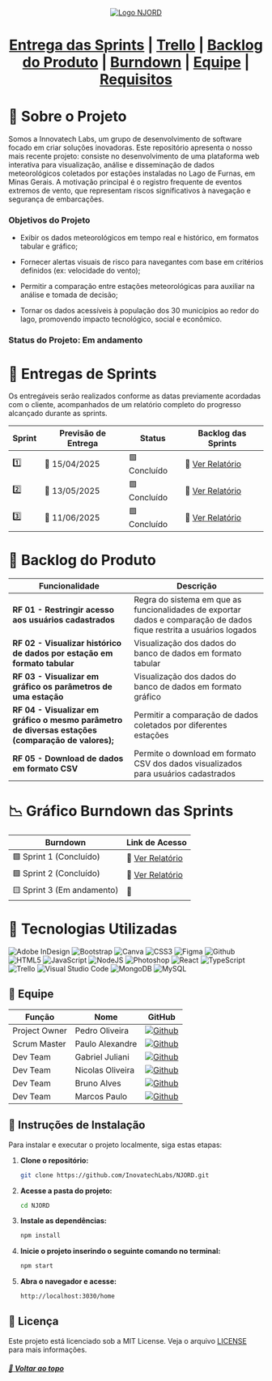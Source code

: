<p align="center">
  <a href="https://ibb.co/bjRSDKbj">
    <img src="https://i.ibb.co/hx1PwmYx/PHOTO-2025-02-28-13-13-53.jpg" alt="Logo NJORD"/>
  </a>
</p>


<div align="center">
<h1>
<a href="#bookmark_tabs-entregas-de-sprints">Entrega das Sprints</a> | <a href="https://trello.com/b/EtReA0xK/njord">Trello</a> | <a href="#triangular_flag_on_post-backlog-do-produto">Backlog do Produto</a> | <a href="#chart_with_downwards_trend-gráfico-burndown-das-sprints">Burndown</a> | <a href="#busts_in_silhouette-equipe">Equipe</a> | <a href="https://github.com/InovatechLabs/Ceres-Vita/blob/main/docs/Requisitos%20ABP%20DSM-2SEM.pdf">Requisitos</a>
</h1>
</div>

# :pencil: Sobre o Projeto

Somos a Innovatech Labs, um grupo de desenvolvimento de software focado em criar soluções inovadoras. Este repositório apresenta o nosso mais recente projeto: consiste no desenvolvimento de uma plataforma web interativa para visualização, análise e disseminação de dados meteorológicos coletados por estações instaladas no Lago de Furnas, em Minas Gerais. A motivação principal é o registro frequente de eventos extremos de vento, que representam riscos significativos à navegação e segurança de embarcações.

###  Objetivos do Projeto
- Exibir os dados meteorológicos em tempo real e histórico, em formatos tabular e gráfico;

- Fornecer alertas visuais de risco para navegantes com base em critérios definidos (ex: velocidade do vento);

- Permitir a comparação entre estações meteorológicas para auxiliar na análise e tomada de decisão;

- Tornar os dados acessíveis à população dos 30 municípios ao redor do lago, promovendo impacto tecnológico, social e econômico.

###  Status do Projeto: Em andamento

# :bookmark_tabs: Entregas de Sprints

Os entregáveis serão realizados conforme as datas previamente acordadas com o cliente, acompanhados de um relatório completo do progresso alcançado durante as sprints.

| Sprint  | Previsão de Entrega   | Status                            | Backlog das Sprints                                       
| ------- | --------------------- | --------------------------------- | --------------------------------------------------------- |
| :one:   | :calendar: 15/04/2025 | :green_square: Concluído          | :round_pushpin: [Ver Relatório](./docs/spb1.md)           | 
| :two:   | :calendar: 13/05/2025 | :green_square: Concluído          | :round_pushpin: [Ver Relatório](./docs/spb2.md)           |
| :three: | :calendar: 11/06/2025 | :green_square: Concluído          | :round_pushpin: [Ver Relatório](./docs/spb2.md)  

# :triangular_flag_on_post: Backlog do Produto

| Funcionalidade                                         | Descrição                                                                                                              |
|--------------------------------------------------------|------------------------------------------------------------------------------------------------------------------------|
| **RF 01 - Restringir acesso aos usuários cadastrados** | Regra do sistema em que as funcionalidades de exportar dados e comparação de dados fique restrita a usuários logados   |
| **RF 02 - Visualizar histórico de dados por estação em formato tabular**                | Visualização dos dados do banco de dados em formato tabular                           |
| **RF 03 - Visualizar em gráfico os parâmetros de uma estação**                | Visualização dos dados do banco de dados em formato gráfico                                     |
| **RF 04 - Visualizar em gráfico o mesmo parâmetro de diversas estações (comparação de valores);**           | Permitir a comparação de dados coletados por diferentes estações  |
| **RF 05 - Download de dados em formato CSV**                       | Permite o download em formato CSV dos dados visualizados para usuários cadastrados                         |

# :chart_with_downwards_trend: Gráfico Burndown das Sprints

| Burndown                                          | Link de Acesso                                                        |
|---------------------------------------------------|-----------------------------------------------------------------------|
| :green_square: Sprint 1 (Concluído)               | :round_pushpin: [Ver Relatório](/docs/burndown_ceres_vita.pdf)        |
| :green_square: Sprint 2 (Concluído)               | :round_pushpin: [Ver Relatório](/docs/bdcv2.png)                      |
| :yellow_square: Sprint 3 (Em andamento)            | :round_pushpin:                                                       |


# :wrench: Tecnologias Utilizadas

![Adobe InDesign](https://img.shields.io/badge/Adobe%20InDesign-49021F?style=for-the-badge&logo=adobeindesign&logoColor=white)
![Bootstrap](https://img.shields.io/badge/bootstrap-%238511FA.svg?style=for-the-badge&logo=bootstrap&logoColor=white)
![Canva](https://img.shields.io/badge/Canva-%2300C4CC.svg?style=for-the-badge&logo=Canva&logoColor=white)
![CSS3](https://img.shields.io/badge/CSS3-1572B6?style=for-the-badge&logo=css3&logoColor=white)
![Figma](https://img.shields.io/badge/Figma-F24E1E?style=for-the-badge&logo=figma&logoColor=white)
![Github](https://img.shields.io/badge/GitHub-100000?style=for-the-badge&logo=github&logoColor=white)
![HTML5](https://img.shields.io/badge/HTML5-E34F26?style=for-the-badge&logo=html5&logoColor=white)
![JavaScript](https://img.shields.io/badge/javascript-%23323330.svg?style=for-the-badge&logo=javascript&logoColor=%23F7DF1E)
![NodeJS](https://img.shields.io/badge/node.js-6DA55F?style=for-the-badge&logo=node.js&logoColor=white)
![Photoshop](https://img.shields.io/badge/adobe%20photoshop-%2331A8FF.svg?style=for-the-badge&logo=adobe%20photoshop&logoColor=white)
![React](https://img.shields.io/badge/react-%2320232a.svg?style=for-the-badge&logo=react&logoColor=%2361DAFB)
![TypeScript](https://img.shields.io/badge/typescript-%23007ACC.svg?style=for-the-badge&logo=typescript&logoColor=white)
![Trello](https://img.shields.io/badge/Trello-0052CC?style=for-the-badge&logo=trello&logoColor=white)
![Visual Studio Code](https://img.shields.io/badge/Visual%20Studio%20Code-0078d7.svg?style=for-the-badge&logo=visual-studio-code&logoColor=white)
![MongoDB]([https://img.shields.io/badge/WhatsApp-25D366?style=for-the-badge&logo=whatsapp&logoColor=white](https://img.shields.io/badge/-MongoDB-13aa52?style=for-the-badge&logo=mongodb&logoColor=white))
![MySQL](https://img.shields.io/badge/MySQL-4479A1?style=for-the-badge&logo=mysql&logoColor=white)


## :busts_in_silhouette: Equipe

| Função        | Nome                               | GitHub                                                                                                                                        |
| ------------- | ---------------------------------- | --------------------------------------------------------------------------------------------------------------------------------------------- |
| Project Owner | Pedro Oliveira                     | [![Github](https://img.shields.io/badge/GitHub-100000?style=for-the-badge&logo=github&logoColor=white)](https://github.com/PedroOlveira)      |
| Scrum Master  | Paulo Alexandre                    | [![Github](https://img.shields.io/badge/GitHub-100000?style=for-the-badge&logo=github&logoColor=white)](https://github.com/oneubp)            |
| Dev Team      | Gabriel Juliani                    | [![Github](https://img.shields.io/badge/GitHub-100000?style=for-the-badge&logo=github&logoColor=white)](https://github.com/gjulianni)         |
| Dev Team      | Nicolas Oliveira                    | [![Github](https://img.shields.io/badge/GitHub-100000?style=for-the-badge&logo=github&logoColor=white)](https://github.com/NICOLAShsdo)           |
| Dev Team      | Bruno Alves                        | [![Github](https://img.shields.io/badge/GitHub-100000?style=for-the-badge&logo=github&logoColor=white)](https://github.com/bWS7)              |
| Dev Team      | Marcos Paulo                     | [![Github](https://img.shields.io/badge/GitHub-100000?style=for-the-badge&logo=github&logoColor=white)](https://github.com/marcospaulo27)    |

## :page_facing_up: Instruções de Instalação

Para instalar e executar o projeto localmente, siga estas etapas:

1. **Clone o repositório:**
   ```bash
   git clone https://github.com/InovatechLabs/NJORD.git
   ```
2. **Acesse a pasta do projeto:**
   ```bash
   cd NJORD
   ```
3. **Instale as dependências:**
   ```bash
   npm install
   ```
4. **Inicie o projeto inserindo o seguinte comando no terminal:**
   ```bash
   npm start
   ```
7. **Abra o navegador e acesse:**
   ```bash
   http://localhost:3030/home
   ```

## :page_facing_up: Licença
Este projeto está licenciado sob a MIT License. Veja o arquivo [LICENSE](LICENSE) para mais informações.

##### [:rocket: Voltar ao topo ](#bookmark_tabs-entregas-de-sprints)
